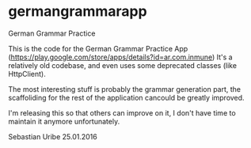 # germangrammarapp
German Grammar Practice

This is the code for the German Grammar Practice App (https://play.google.com/store/apps/details?id=ar.com.inmune)
It's a relatively old codebase, and even uses some deprecated classes (like HttpClient).

The most interesting stuff is probably the grammar generation part, the scaffoliding for the rest of the application cancould be greatly improved.

I'm releasing this so that others can improve on it, I don't have time to maintain it anymore unfortunately.


Sebastian Uribe
25.01.2016
